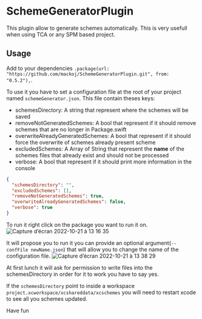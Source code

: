 # SchemeGeneratorPlugin

This plugin allow to generate schemes automatically. 
This is very usefull when using TCA or any SPM based project.

## Usage

Add to your dependencies `.package(url: "https://github.com/mackoj/SchemeGeneratorPlugin.git", from: "0.5.2"),`.

To use it you have to set a configuration file at the root of your project named `schemeGenerator.json`.
This file contain theses keys:
- schemesDirectory: A string that represent where the schemes will be saved
- removeNotGeneratedSchemes: A bool that represent if it should remove schemes that are no longer in Package.swift
- overwriteAlreadyGeneratedSchemes: A bool that represent if it should force the overwrite of schemes already present scheme
- excludedSchemes: A Array of String that represent the **name** of the schemes files that already exist and should not be processed 
- verbose: A bool that represent if it should print more information in the console
```json
{
  "schemesDirectory": "",
  "excludedSchemes": [],
  "removeNotGeneratedSchemes": true,
  "overwriteAlreadyGeneratedSchemes": false,
  "verbose": true
}
```

To run it right click on the package you want to run it on.
![Capture d’écran 2022-10-21 à 13 16 35](https://user-images.githubusercontent.com/661647/197189715-d810a52d-ce88-4371-9c9d-09d6d41fe883.png)

It will propose you to run it you can provide an optional argument(`--confFile newName.json`) that will allow you to change the name of the configuration file.
![Capture d’écran 2022-10-21 à 13 38 29](https://user-images.githubusercontent.com/661647/197189807-327b51b5-5f5b-4162-a433-a4c3215e67ec.png)

At first lunch it will ask for permission to write files into the schemesDirectory in order for it to work you have to say yes.

If the `schemesDirectory` point to inside a workspace `project.xcworkspace/xcshareddata/xcschemes` you will need to restart xcode to see all you schemes updated.

Have fun
